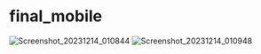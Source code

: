 ﻿# final_mobile
![Screenshot_20231214_010844](https://github.com/Annisaraulitaa/final_mobile/assets/130150985/d067256b-abb9-4059-8769-c337ba9bb372)
![Screenshot_20231214_010948](https://github.com/Annisaraulitaa/final_mobile/assets/130150985/1ef4bca8-8ef8-429d-8247-a3beb088011d)
